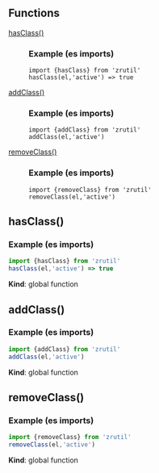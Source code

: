 ## Functions

<dl>
<dt><a href="#hasClass">hasClass()</a></dt>
<dd><h3 id="example-es-imports-">Example (es imports)</h3>
<pre><code class="language-javascript">import {hasClass} from &#39;zrutil&#39;
hasClass(el,&#39;active&#39;) =&gt; true
</code></pre>
</dd>
<dt><a href="#addClass">addClass()</a></dt>
<dd><h3 id="example-es-imports-">Example (es imports)</h3>
<pre><code class="language-javascript">import {addClass} from &#39;zrutil&#39;
addClass(el,&#39;active&#39;)
</code></pre>
</dd>
<dt><a href="#removeClass">removeClass()</a></dt>
<dd><h3 id="example-es-imports-">Example (es imports)</h3>
<pre><code class="language-javascript">import {removeClass} from &#39;zrutil&#39;
removeClass(el,&#39;active&#39;)
</code></pre>
</dd>
</dl>

<a name="hasClass"></a>

## hasClass()
### Example (es imports)
```js
import {hasClass} from 'zrutil'
hasClass(el,'active') => true
```

**Kind**: global function  
<a name="addClass"></a>

## addClass()
### Example (es imports)
```js
import {addClass} from 'zrutil'
addClass(el,'active')
```

**Kind**: global function  
<a name="removeClass"></a>

## removeClass()
### Example (es imports)
```js
import {removeClass} from 'zrutil'
removeClass(el,'active')
```

**Kind**: global function  
